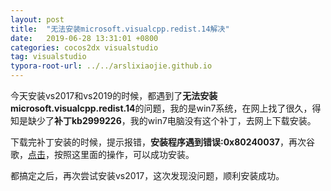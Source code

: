 ```yaml
---
layout: post
title:  "无法安装microsoft.visualcpp.redist.14解决"
date:   2019-06-28 13:31:01 +0800
categories: cocos2dx visualstudio
tag: visualstudio
typora-root-url: ../../arslixiaojie.github.io
---
```


今天安装vs2017和vs2019的时候，都遇到了**无法安装microsoft.visualcpp.redist.14**的问题，我的是win7系统，在网上找了很久，得知是缺少了**补丁kb2999226**，我的win7电脑没有这个补丁，去网上下载安装。

下载完补丁安装的时候，提示报错，**安装程序遇到错误:0x80240037**，再次谷歌，[点击](https://blog.csdn.net/ClearLoveQ/article/details/81708655)，按照这里面的操作，可以成功安装。

都搞定之后，再次尝试安装vs2017，这次发现没问题，顺利安装成功。